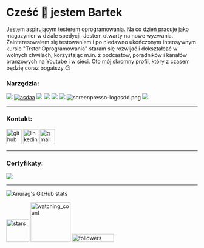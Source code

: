# **Cześć 👋 jestem Bartek**
Jestem aspirującym testerem oprogramowania. Na co dzień pracuje jako magazynier w dziale spedycji. Jestem otwarty na nowe wyzwania. Zainteresowałem się testowaniem i po niedawno ukończonym intensywnym kursie "Trster Oprogramowania" staram się rozwijać i dokształcać w wolnych chwilach, korzystając m.in. z podcastów, poradników i kanałów branżowych na Youtube i w sieci. Oto mój skromny profil, który z czasem będzię coraz bogatszy :wink:

### ****Narzędzia****:

<img src="https://img.icons8.com/color/48/null/jira.png"/>  <a href="https://imgbb.com/"><img src="https://i.ibb.co/bNFJGXX/asdaa.png" alt="asdaa" borde="0"></a>
  <img src="https://img.icons8.com/external-tal-revivo-color-tal-revivo/48/null/external-postman-is-the-only-complete-api-development-environment-logo-color-tal-revivo.png"/>  <img src="https://img.icons8.com/color/48/null/visual-studio-code-2019.png"/>  <img src="https://img.icons8.com/color/48/null/git.png"/>
  <img src="https://img.icons8.com/color/49/null/trello.png"/>
  <img src="https://imgupload.pl/images/2023/01/09/screenpresso-logosdd.png" alt="screenpresso-logosdd.png" borde="0" />
  <img src="https://img.icons8.com/ios/48/2962FF/chrome--v1.png"/>
  
  ---
### ****Kontakt****:

[<img src='https://img.icons8.com/3d-fluency/135/null/github.png' alt='github' height='40'>](https://github.com/bartlomiejzelewski)  [<img src='https://img.icons8.com/color/96/null/linkedin-circled--v1.png' alt='linkedin' height='40'>](https://www.linkedin.com/in/Bartłomiej-Zelewski/) <a href="mailto:bzelewski25@gmail.com?"><img src='https://img.icons8.com/fluency/48/null/gmail-new.png' alt='gmail' height='40'/></a>

--- 

### ****Certyfikaty****:

<img src="[https://img.icons8.com/color/48/null/jira.png](https://app.diplomasafe.com/pl-PL/diploma/de5d113e1618528417a8d6a2c86c4535a7cee9e1d)"/>

---
![Anurag's GitHub stats](https://github-readme-stats-sigma-five.vercel.app/api?username=bartlomiejzelewski&show_icons=true&theme=tokyonight)

<p align="left"><img src="https://img.shields.io/github/stars/bartlomiejzelewski?label=Stars" alt="stars" width="60"/>
 <img src="https://komarev.com/ghpvc/?username=bartlomiejzelewski&color=blue" alt="watching_count" width="105" />
<img alt="followers" title="Follow me on Github" src="https://img.shields.io/github/followers/bartlomiejzelewski?color=257ad3&style=for-the-badge&logo=github&label=Follow" width="110" height='20.5'>
